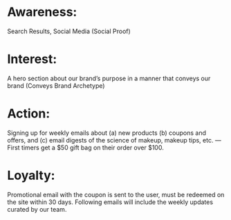 # Awareness: 

Search Results, Social Media (Social Proof)

# Interest: 

A hero section about our brand’s purpose in a manner that conveys our brand (Conveys Brand Archetype)

# Action: 

Signing up for weekly emails about (a) new products (b) coupons and offers, and (c) email digests of the science of makeup, makeup tips, etc. —First timers get a $50 gift bag on their order over $100.

# Loyalty: 

Promotional email with the coupon is sent to the user, must be redeemed on the site within 30 days. Following emails will include the weekly updates curated by our team.
